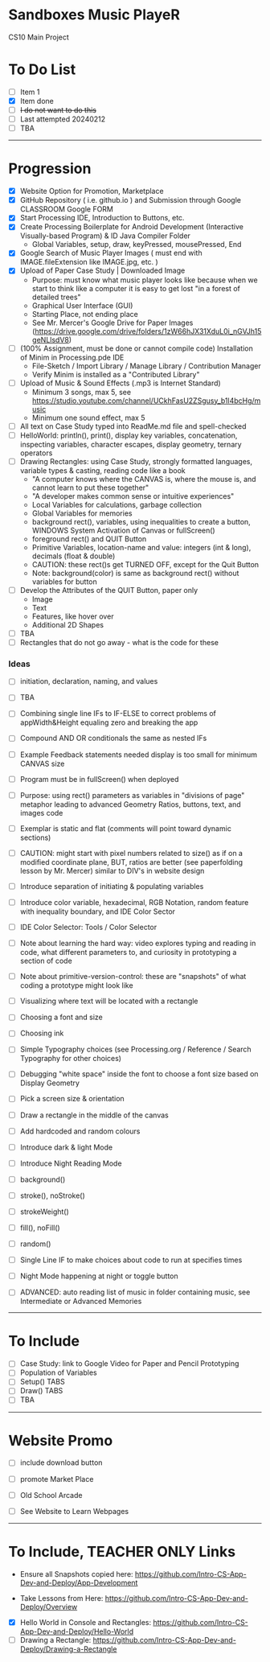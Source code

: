 # Sandboxes Music PlayeR
CS10 Main Project

# To Do List
- [ ] Item 1
- [x] Item done
- [ ] <del>I do not want to do this<del>
- [ ] Last attempted 20240212
- [ ] TBA

---

# Progression
- [x] Website Option for Promotion, Marketplace
- [x] GitHub Repository ( i.e. github.io ) and Submission through Google CLASSROOM Google FORM
- [x] Start Processing IDE, Introduction to Buttons, etc.
- [x] Create Processing Boilerplate for Android Development (Interactive Visually-based Program) & ID Java Compiler Folder
  - Global Variables, setup, draw, keyPressed, mousePressed, End
- [x] Google Search of Music Player Images ( must end with IMAGE.fileExtension like IMAGE.jpg, etc. )
- [x] Upload of Paper Case Study | Downloaded Image
  - Purpose: must know what music player looks like because when we start to think like a computer it is easy to get lost "in a forest of detailed trees"
  - Graphical User Interface (GUI)
  - Starting Place, not ending place
  - See Mr. Mercer's Google Drive for Paper Images (https://drive.google.com/drive/folders/1zW66hJX31XduL0i_nGVJh15geNLlsdV8) 
- [ ] (100% Assignment, must be done or cannot compile code) Installation of Minim in Processing.pde IDE
  - File-Sketch / Import Library / Manage Library / Contribution Manager 
  - Verify Minim is installed as a "Contributed Library"
- [ ] Upload of Music & Sound Effects (.mp3 is Internet Standard)
  - Minimum 3 songs, max 5, see https://studio.youtube.com/channel/UCkhFasU2ZSgusy_b1l4bcHg/music
  - Minimum one sound effect, max 5
- [ ] All text on Case Study typed into ReadMe.md file and spell-checked
- [ ] HelloWorld: println(), print(), display key variables, concatenation, inspecting variables, character escapes, display geometry, ternary operators
- [ ] Drawing Rectangles: using Case Study, strongly formatted languages, variable types & casting, reading code like a book
  - "A computer knows where the CANVAS is, where the mouse is, and cannot learn to put these together"
  - "A developer makes common sense or intuitive experiences"
  - Local Variables for calculations, garbage collection
  - Global Variables for memories
  - background rect(), variables, using inequalities to create a button, WINDOWS System Activation of Canvas or fullScreen()
  - foreground rect() and QUIT Button
  - Primitive Variables, location-name and value: integers (int & long), decimals (float & double)
  - CAUTION: these rect()s get TURNED OFF, except for the Quit Button
  - Note: background(color) is same as background rect() without variables for button
- [ ] Develop the Attributes of the QUIT Button, paper only
  - Image
  - Text
  - Features, like hover over
  - Additional 2D Shapes
- [ ] TBA
- [ ] Rectangles that do not go away - what is the code for these

### Ideas
- [ ] initiation, declaration, naming, and values
- [ ] TBA
- [ ] Combining single line IFs to IF-ELSE to correct problems of appWidth&Height equaling zero and breaking the app
- [ ] Compound AND OR conditionals the same as nested IFs
- [ ] Example Feedback statements needed display is too small for minimum CANVAS size
- [ ] Program must be in fullScreen() when deployed
- [ ] Purpose: using rect() parameters as variables in "divisions of page" metaphor leading to advanced Geometry Ratios, buttons, text, and images code
- [ ] Exemplar is static and flat (comments will point toward dynamic sections)
- [ ] CAUTION: might start with pixel numbers related to size() as if on a modified coordinate plane, BUT, ratios are better (see paperfolding lesson by Mr. Mercer)
similar to DIV's in website design
- [ ] Introduce separation of initiating & populating variables
- [ ] Introduce color variable, hexadecimal, RGB Notation, random feature with inequality boundary, and IDE Color Sector
- [ ] IDE Color Selector: Tools / Color Selector
- [ ] Note about learning the hard way: video explores typing and reading in code, what different parameters to, and curiosity in prototyping a section of code
- [ ] Note about primitive-version-control: these are "snapshots" of what coding a prototype might look like
- [ ] Visualizing where text will be located with a rectangle
- [ ] Choosing a font and size
- [ ] Choosing ink
- [ ] Simple Typography choices (see Processing.org / Reference / Search Typography for other choices)
- [ ] Debugging "white space" inside the font to choose a font size based on Display Geometry
- [ ] Pick a screen size & orientation
- [ ] Draw a rectangle in the middle of the canvas
- [ ] Add hardcoded and random colours
- [ ] Introduce dark & light Mode
- [ ] Introduce Night Reading Mode
- [ ] background()
- [ ] stroke(), noStroke()
- [ ] strokeWeight()
- [ ] fill(), noFill()
- [ ] random()
- [ ] Single Line IF to make choices about code to run at specifies times
- [ ] Night Mode happening at night or toggle button

- [ ] ADVANCED: auto reading list of music in folder containing music, see Intermediate or Advanced Memories

---

# To Include
- [ ] Case Study: link to Google Video for Paper and Pencil Prototyping
- [ ] Population of Variables
- [ ] Setup() TABS
- [ ] Draw() TABS
- [ ] TBA

---

# Website Promo
- [ ] include download button
- [ ] promote Market Place 
- [ ] Old School Arcade

- [ ] See Website to Learn Webpages

---

# To Include, TEACHER ONLY Links
- Ensure all Snapshots copied here: https://github.com/Intro-CS-App-Dev-and-Deploy/App-Development

- Take Lessons from Here: https://github.com/Intro-CS-App-Dev-and-Deploy/Overview

- [x] Hello World in Console and Rectangles: https://github.com/Intro-CS-App-Dev-and-Deploy/Hello-World
- [ ] Drawing a Rectangle: https://github.com/Intro-CS-App-Dev-and-Deploy/Drawing-a-Rectangle